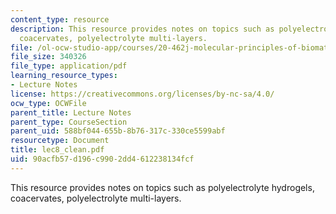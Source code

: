 ```yaml
---
content_type: resource
description: This resource provides notes on topics such as polyelectrolyte hydrogels,
  coacervates, polyelectrolyte multi-layers.
file: /ol-ocw-studio-app/courses/20-462j-molecular-principles-of-biomaterials-spring-2006/90acfb57d196c9902dd4612238134fcf_lec8_clean.pdf
file_size: 340326
file_type: application/pdf
learning_resource_types:
- Lecture Notes
license: https://creativecommons.org/licenses/by-nc-sa/4.0/
ocw_type: OCWFile
parent_title: Lecture Notes
parent_type: CourseSection
parent_uid: 588bf044-655b-8b76-317c-330ce5599abf
resourcetype: Document
title: lec8_clean.pdf
uid: 90acfb57-d196-c990-2dd4-612238134fcf
---
```

This resource provides notes on topics such as polyelectrolyte hydrogels, coacervates, polyelectrolyte multi-layers.